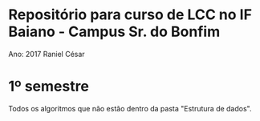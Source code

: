 # Repositório para curso de LCC no IF Baiano - Campus Sr. do Bonfim

Ano: 2017
Raniel César

# 1º semestre

Todos os algoritmos que não estão dentro da pasta "Estrutura de dados".
